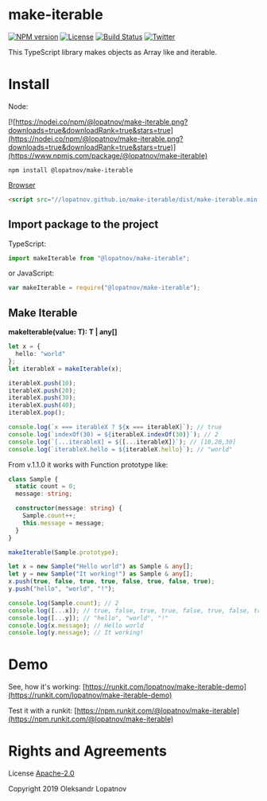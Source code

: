 # make-iterable

[![NPM version](https://badge.fury.io/js/%40lopatnov%2Fmake-iterable.svg)](https://www.npmjs.com/package/@lopatnov/make-iterable)
[![License](https://img.shields.io/github/license/lopatnov/make-iterable)](https://github.com/lopatnov/make-iterable/blob/master/LICENSE)
[![Build Status](https://travis-ci.org/lopatnov/make-iterable.png?branch=master)](https://travis-ci.org/lopatnov/make-iterable)
[![Twitter](https://img.shields.io/twitter/url?url=https%3A%2F%2Fwww.npmjs.com%2Fpackage%2F@lopatnov/make-iterable)](https://twitter.com/intent/tweet?text=Wow:&url=https%3A%2F%2Fwww.npmjs.com%2Fpackage%2F@lopatnov/make-iterable)

This TypeScript library makes objects as Array like and iterable.

# Install

Node:

[![https://nodei.co/npm/@lopatnov/make-iterable.png?downloads=true&downloadRank=true&stars=true](https://nodei.co/npm/@lopatnov/make-iterable.png?downloads=true&downloadRank=true&stars=true)](https://www.npmjs.com/package/@lopatnov/make-iterable)

```shell
npm install @lopatnov/make-iterable
```

[Browser](//lopatnov.github.io/make-iterable/dist/make-iterable.js)

```html
<script src="//lopatnov.github.io/make-iterable/dist/make-iterable.min.js"></script>
```

## Import package to the project

TypeScript:

```typescript
import makeIterable from "@lopatnov/make-iterable";
```

or JavaScript:

```javascript
var makeIterable = require("@lopatnov/make-iterable");
```

## Make Iterable

**makeIterable<T>(value: T): T | any[]**

```typescript
let x = {
  hello: "world"
};
let iterableX = makeIterable(x);

iterableX.push(10);
iterableX.push(20);
iterableX.push(30);
iterableX.push(40);
iterableX.pop();

console.log(`x === iterableX ? ${x === iterableX}`); // true
console.log(`indexOf(30) = ${iterableX.indexOf(30)}`); // 2
console.log(`[...iterableX] = ${[...iterableX]}`); // [10,20,30]
console.log(`iterableX.hello = ${iterableX.hello}`); // "world"
```

From v.1.1.0 it works with Function prototype like:

```typescript
class Sample {
  static count = 0;
  message: string;

  constructor(message: string) {
    Sample.count++;
    this.message = message;
  }
}

makeIterable(Sample.prototype);

let x = new Sample("Hello world") as Sample & any[];
let y = new Sample("It working!") as Sample & any[];
x.push(true, false, true, true, false, true, false, true);
y.push("hello", "world", "!");

console.log(Sample.count); // 2
console.log([...x]); // true, false, true, true, false, true, false, true
console.log([...y]); // "hello", "world", "!"
console.log(x.message); // Hello world
console.log(y.message); // It working!
```

# Demo

See, how it's working: [https://runkit.com/lopatnov/make-iterable-demo](https://runkit.com/lopatnov/make-iterable-demo)

Test it with a runkit: [https://npm.runkit.com/@lopatnov/make-iterable](https://npm.runkit.com/@lopatnov/make-iterable)

# Rights and Agreements

License [Apache-2.0](https://github.com/lopatnov/make-iterable/blob/master/LICENSE)

Copyright 2019 Oleksandr Lopatnov

